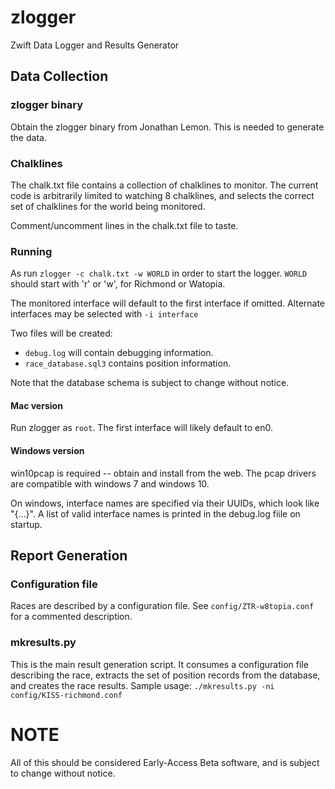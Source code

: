 # zlogger
Zwift Data Logger and Results Generator

## Data Collection

### zlogger binary
Obtain the zlogger binary from Jonathan Lemon.
This is needed to generate the data.

### Chalklines
The chalk.txt file contains a collection of chalklines to monitor.
The current code is arbitrarily limited to watching 8 chalklines, and 
selects the correct set of chalklines for the world being monitored.

Comment/uncomment lines in the chalk.txt file to taste.

### Running
As run `zlogger -c chalk.txt -w WORLD` in order to start the logger.
`WORLD` should start with 'r' or 'w', for Richmond or Watopia.

The monitored interface will default to the first interface if omitted.
Alternate interfaces may be selected with `-i interface`

Two files will be created:  

 * `debug.log` will contain debugging information.
 * `race_database.sql3` contains position information.

Note that the database schema is subject to change without notice.


#### Mac version
Run zlogger as `root`.  The first interface will likely default to en0.

#### Windows version
win10pcap is required -- obtain and install from the web.
The pcap drivers are compatible with windows 7 and windows 10.

On windows, interface names are specified via their UUIDs, which look like "{...}".
A list of valid interface names is printed in the debug.log fiile on startup.


## Report Generation

### Configuration file

Races are described by a configuration file.  See `config/ZTR-w8topia.conf` for a 
commented description. 

### mkresults.py

This is the main result generation script.  It consumes a configuration file describing
the race, extracts the set of position records from the database, and creates the 
race results.  Sample usage: `./mkresults.py -ni config/KISS-richmond.conf`


# NOTE

All of this should be considered Early-Access Beta software, and is subject to
change without notice.
